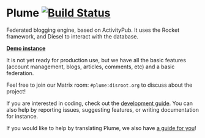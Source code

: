 # Plume [![Build Status](https://travis-ci.org/Plume-org/Plume.svg?branch=master)](https://travis-ci.org/Plume-org/Plume)

Federated blogging engine, based on ActivityPub. It uses the Rocket framework, and Diesel to interact with the database.

[**Demo instance**](https://baptiste.gelez.xyz/)

It is not yet ready for production use, but we have all the basic features (account management, blogs, articles, comments, etc) and a basic federation.

Feel free to join our Matrix room: `#plume:disroot.org` to discuss about the project!

If you are interested in coding, check out the [development guide](https://github.com/Plume-org/Plume/blob/master/DEVELOPMENT.md). You can also help by reporting issues, suggesting features, or writing documentation for instance.

If you would like to help by translating Plume, we also have [a guide for you](https://github.com/Plume-org/Plume/blob/master/INTERNATIONALIZATION.md)!
